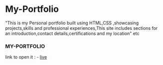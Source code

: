 # My-Portfolio
"This is my Personal portfolio built using HTML,CSS ,showcasing projects,skills and professional experiences,This site includes sections for an introduction,contact details,certifications and my location" etc
### MY-PORTFOLIO
link to open it : - [live]()
